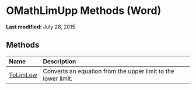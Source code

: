 
# OMathLimUpp Methods (Word)

 **Last modified:** July 28, 2015


## Methods



|**Name**|**Description**|
|:-----|:-----|
| [ToLimLow](1f3f1851-ea32-71b5-ac2a-e8e8f070f320.md)|Converts an equation from the upper limit to the lower limit.|
